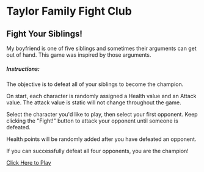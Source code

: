 <h1>Taylor Family Fight Club</h1>
<h2>Fight Your Siblings!</h2>

<p>My boyfriend is one of five siblings and sometimes their arguments can get out of hand. This game was inspired by those arguments. </p>

<h5> Instructions: </h5> 

The objective is to defeat all of your siblings to become the champion.

On start, each character is randomly assigned a Health value and an Attack value. The attack value is static will not change throughout the game. 

Select the character you'd like to play, then select your first opponent. Keep clicking the "Fight!" button to attack your opponent until someone is defeated. 

Health points will be randomly added after you have defeated an opponent. 

If you can successfully defeat all four opponents, you are the champion! 

<a href="https://reneewysocki.github.io/taylor-family-fight/"> Click Here to Play </a>
